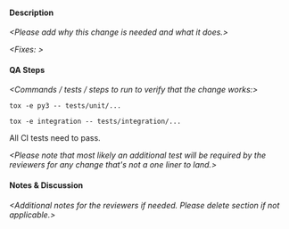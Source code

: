 #### Description

*\<Please add why this change is needed and what it does.\>*

*\<Fixes: \>*


#### QA Steps

*\<Commands / tests / steps to run to verify that the change works:\>*

```
tox -e py3 -- tests/unit/...
```

```
tox -e integration -- tests/integration/...
```

All CI tests need to pass.

*\<Please note that most likely an additional test will be required by the reviewers for any change that's not a one liner to land.\>*

#### Notes & Discussion

*\<Additional notes for the reviewers if needed. Please delete section if not applicable.\>*